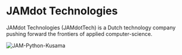 # JAMdot Technologies
JAMdot Technologies (JAMdotTech) is a Dutch technology company pushing forward the frontiers of applied computer-science.

![JAM-Python-Kusama](https://github.com/user-attachments/assets/c54f1fd8-d3e8-44f6-b5d7-702035e890d7)
